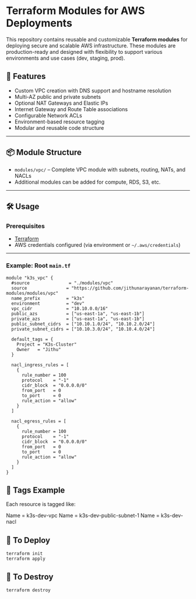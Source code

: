 # Terraform Modules for AWS Deployments

This repository contains reusable and customizable **Terraform modules** for deploying secure and scalable AWS infrastructure. These modules are production-ready and designed with flexibility to support various environments and use cases (dev, staging, prod).


## 🚀 Features

- Custom VPC creation with DNS support and hostname resolution
- Multi-AZ public and private subnets
- Optional NAT Gateways and Elastic IPs
- Internet Gateway and Route Table associations
- Configurable Network ACLs
- Environment-based resource tagging
- Modular and reusable code structure

---

## 📦 Module Structure

- `modules/vpc/` – Complete VPC module with subnets, routing, NATs, and NACLs
- Additional modules can be added for compute, RDS, S3, etc.

---

## 🛠️ Usage

### Prerequisites

- [Terraform](https://www.terraform.io/downloads)
- AWS credentials configured (via environment or `~/.aws/credentials`)

---

### Example: Root `main.tf`

```hcl
module "k3s_vpc" {
  #source               = "./modules/vpc"
  source               = "https://github.com/jithunarayanan/terraform-modules/modules/vpc"
  name_prefix          = "k3s"
  environment          = "dev"
  vpc_cidr             = "10.10.0.0/16"
  public_azs           = ["us-east-1a", "us-east-1b"]
  private_azs          = ["us-east-1a", "us-east-1b"]
  public_subnet_cidrs  = ["10.10.1.0/24", "10.10.2.0/24"]
  private_subnet_cidrs = ["10.10.3.0/24", "10.10.4.0/24"]

  default_tags = {
    Project = "K3s-Cluster"
    Owner   = "Jithu"
  }

  nacl_ingress_rules = [
    {
      rule_number = 100
      protocol    = "-1"
      cidr_block  = "0.0.0.0/0"
      from_port   = 0
      to_port     = 0
      rule_action = "allow"
    }
  ]

  nacl_egress_rules = [
    {
      rule_number = 100
      protocol    = "-1"
      cidr_block  = "0.0.0.0/0"
      from_port   = 0
      to_port     = 0
      rule_action = "allow"
    }
  ]
}
```
## 🔖 Tags Example
Each resource is tagged like:

Name = k3s-dev-vpc
Name = k3s-dev-public-subnet-1
Name = k3s-dev-nacl

## 🧪 To Deploy
```
terraform init
terraform apply
```
## 🧹 To Destroy
```
terraform destroy
```
